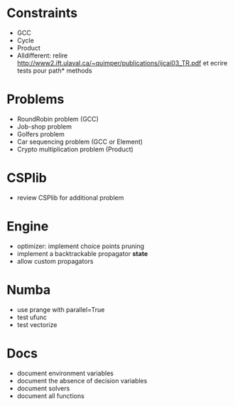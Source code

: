 # Constraints
- GCC
- Cycle
- Product
- Alldifferent: relire http://www2.ift.ulaval.ca/~quimper/publications/ijcai03_TR.pdf et ecrire tests pour path* methods

# Problems
- RoundRobin problem (GCC)
- Job-shop problem 
- Golfers problem
- Car sequencing problem (GCC or Element)
- Crypto multiplication problem (Product)

# CSPlib
- review CSPlib for additional problem

# Engine
- optimizer: implement choice points pruning
- implement a backtrackable propagator __state__
- allow custom propagators

# Numba
- use prange with parallel=True
- test ufunc
- test vectorize

# Docs
- document environment variables
- document the absence of decision variables
- document solvers
- document all functions